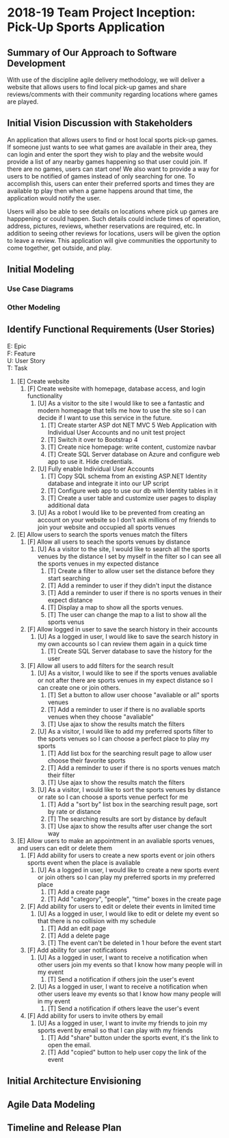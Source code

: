 2018-19 Team Project Inception: Pick-Up Sports Application
=====================================

## Summary of Our Approach to Software Development

With use of the discipline agile delivery methodology, we will deliver a website that allows users to find local pick-up games and share reviews/comments with their community regarding locations where games are played. 

## Initial Vision Discussion with Stakeholders

An application that allows users to find or host local sports pick-up games. If someone just wants to see what games are available in their area, they can login and enter the sport they wish to play and the website would provide a list of any nearby games happening so that user could join. If there are no games, users can start one! We also want to provide a way for users to be notified of games instead of only searching for one. To accomplish this, users can enter their preferred sports and times they are available tp play then when a game happens around that time, the application would notify the user. 

Users will also be able to see details on locations where pick up games are happpening or could happen. Such details could include times of operation, address, pictures, reviews, whether reservations are required, etc. In addition to seeing other reviews for locations, users will be given the option to leave a review. This application will give communities the opportunity to come together, get outside, and play. 

## Initial Modeling

### Use Case Diagrams

### Other Modeling

## Identify Functional Requirements (User Stories)

E: Epic  
F: Feature  
U: User Story  
T: Task  

1. [E] Create website
    1. [F] Create website with homepage, database access, and login functionality
        1. [U] As a visitor to the site I would like to see a fantastic and modern homepage that tells me how to use the site so I can decide if I want to use this service in the future.
            1. [T] Create starter ASP dot NET MVC 5 Web Application with Individual User Accounts and no unit test project
            2. [T] Switch it over to Bootstrap 4
            3. [T] Create nice homepage: write content, customize navbar
            4. [T] Create SQL Server database on Azure and configure web app to use it. Hide credentials.
        2. [U] Fully enable Individual User Accounts
            1. [T] Copy SQL schema from an existing ASP.NET Identity database and integrate it into our UP script
            2. [T] Configure web app to use our db with Identity tables in it
            3. [T] Create a user table and customize user pages to display additional data
        3. [U] As a robot I would like to be prevented from creating an account on your website so I don't ask millions of my friends to join your website and occupied all sports venues
2. [E] Allow users to search the sports venues match the filters
    1. [F] Allow all users to seach the sports venues by distance
        1. [U] As a visitor to the site, I would like to search all the sports venues by the distance I set by myself in the filter so I can see all the sports venues in my expected distance
            1. [T] Create a filter to allow user set the distance before they start searching
            2. [T] Add a reminder to user if they didn't input the distance
            3. [T] Add a reminder to user if there is no sports venues in their expect distance
            4. [T] Display a map to show all the sports venues.
            5. [T] The user can change the map to a list to show all the sports venus
    2. [F] Allow logged in user to save the search history in their accounts
        1. [U] As a logged in user, I would like to save the search history in my own accounts so I can review them again in a quick time
            1. [T] Create SQL Server database to save the history for the user
    3. [F] Allow all users to add filters for the search result
        1. [U] As a visitor, I would like to see if the sports venues avaliable or not after there are sports venues in my expect distance so I can create one or join others.
            1. [T] Set a button to allow user choose "avaliable or all" sports venues
            2. [T] Add a reminder to user if there is no avaliable sports venues when they choose "avaliable"
            3. [T] Use ajax to show the results match the filters
        2. [U] As a visitor, I would like to add my preferred sports filter to the sports venues so I can choose a perfect place to play my sports
            1. [T] Add list box for the searching result page to allow user choose their favorite sports
            2. [T] Add a reminder to user if there is no sports venues match their filter
            3. [T] Use ajax to show the results match the filters
        3. [U] As a visitor, I would like to sort the sports venues by distance or rate so I can choose a sports venue perfect for me
            1. [T] Add a "sort by" list box in the searching result page, sort by rate or distance
            2. [T] The searching results are sort by distance by default
            3. [T] Use ajax to show the results after user change the sort way
3. [E] Allow users to make an appointment in an avaliable sports venues, and users can edit or delete them
    1. [F] Add ability for users to create a new sports event or join others sports event when the place is avaliable
        1. [U] As a logged in user, I would like to create a new sports event or join others so I can play my preferred sports in my preferred place
            1. [T] Add a create page
            2. [T] Add "category", "people", "time" boxes in the create page
    2. [F] Add ability for users to edit or delete their events in limited time
        1. [U] As a logged in user, I would like to edit or delete my event so that there is no collision with my schedule
            1. [T] Add an edit page
            2. [T] Add a delete page
            3. [T] The event can't be deleted in 1 hour before the event start
    3. [F] Add ability for user notifications
        1. [U] As a logged in user, I want to receive a notification when other users join my events so that I know how many people will in my event
            1. [T] Send a notification if others join the user's event
        2. [U] As a logged in user, I want to receive a notification when other users leave my events so that I know how many people will in my event
            1. [T] Send a notification if others leave the user's event
    4. [F] Add ability for users to invite others by email
        1. [U] As a logged in user, I want to invite my friends to join my sports event by email so that I can play with my friends
            1. [T] Add "share" button under the sports event, it's the link to open the email.
            2. [T] Add "copied" button to help user copy the link of the event
## Initial Architecture Envisioning

## Agile Data Modeling

## Timeline and Release Plan